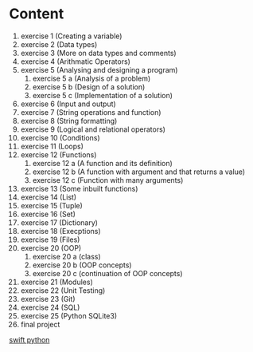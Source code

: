 # Content

1. exercise 1 (Creating a variable)
1. exercise 2 (Data types)
1. exercise 3 (More on data types and comments)
1. exercise 4 (Arithmatic Operators)
1. exercise 5 (Analysing and designing a program)
    1. exercise 5 a (Analysis of a problem)
    1. exercise 5 b (Design of a solution)
    1. exercise 5 c (Implementation of a solution)
1. exercise 6 (Input and output)
1. exercise 7 (String operations and function)
1. exercise 8 (String formatting)
1. exercise 9 (Logical and relational operators)
1. exercise 10 (Conditions)
1. exercise 11 (Loops)
1. exercise 12 (Functions)
    1. exercise 12 a (A function and its definition)
    1. exercise 12 b (A function with argument and that returns a value)
    1. exercise 12 c (Function with many arguments)
1. exercise 13 (Some inbuilt functions)
1. exercise 14 (List)
1. exercise 15 (Tuple)
1. exercise 16 (Set)
1. exercise 17 (Dictionary)
1. exercise 18 (Execptions)
1. exercise 19 (Files)
1. exercise 20 (OOP)
    1. exercise 20 a (class)
    1. exercise 20 b (OOP concepts)
    1. exercise 20 c (continuation of OOP concepts)
1. exercise 21 (Modules)
1. exercise 22 (Unit Testing)
1. exercise 23 (Git)
1. exercise 24 (SQL)
1. exercise 25 (Python SQLite3)
1. final project

[swift python](https://github.com/otumian-empire/switf-python)

